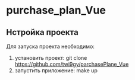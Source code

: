 # purchase_plan_Vue

## Нстройка проекта
Для запуска проекта необходимо:
1. установить проект: git clone https://github.com/twi9gy/parchasePlane_Vue
2. запустить приложение: make up

